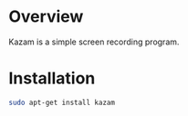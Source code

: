 # Overview

Kazam is a simple screen recording program.

# Installation

```bash
sudo apt-get install kazam
```
